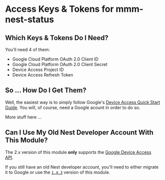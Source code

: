 # Access Keys & Tokens for mmm-nest-status

## Which Keys & Tokens Do I Need?
You'll need 4 of them:
- Google Cloud Platform OAuth 2.0 Client ID
- Google Cloud Platform OAuth 2.0 Client Secret
- Device Access Project ID
- Device Access Refresh Token

## So ... How Do I Get Them?

Well, the easiest way is to simply follow Google's [Device Access Quick Start Guide](https://developers.google.com/nest/device-access/get-started). You will, of course, need a Google acount in order to do so.

More stuff here ...

## Can I Use My Old Nest Developer Account With This Module?

The 2.x version of this module **only** supports the [Google Device Access API](https://developers.google.com/nest/device-access).

If you still have an old Nest developer account, you'll need to either migrate it to Google or use the [`1.4.3`](https://github.com/michael5r/mmm-nest-status/tree/1.4.3) version of this module.